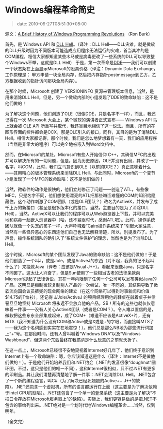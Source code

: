 # Windows编程革命简史
>date: 2010-09-27T08:51:30+08:00


源文：[A Brief History of Windows Programming Revolutions](http://www.drdobbs.com/windows/225701475) （Ron Burk）


首先，是 Windows API 和 [DLL Hell](https://en.wikipedia.org/wiki/DLL_hell)。（译注：DLL Hell——DLL灾难，就是微软的DLL升级时因为不同版本可能造成应用程序无法运行的灾难，首当其冲的是COM编程，相信大家都知道某些木马或是病毒更改了一些系统的DLL可以导致整个Windows不举，这就是DLL Hell） 于是，第一次革命是[DDE](https://en.wikipedia.org/wiki/Dynamic_Data_Exchange)——我们可以创建一个状态条在上面显示Microsoft的股票价格（译注：Dynamic Data Exchange，工作原理是： 甲方申请一块全局内存，然后把内存指针postmessage到乙方，乙方根据收到的指针访问那块全局内存）。


在那个时候，Microsoft 创建了 VERSIONINFO 资源来管理版本信息，当然，是用来消除DLL Hell。但是，另一个微软内部的小组发现了DDE的致命缺陷：这不是他们做的！


为了解决这个问题，他们创造了OLE（很像DDE，只是名字不一样），而且，我还记得在一次 Microsoft 大会上，某个微软的演讲者正式宣布—— Windows API 马上就会被 OLE API 所重写并取代，我还盲目地相信了这一说法。而且，所有的在图形界面的控件都会是OCX，那是OLE引入的接口，同样，其目的是为了消除DLL Hell。相信大家都记得，那个时候，我们是怎么地梦想着有一天，我们的应用程序（当然是非常大的程序）可以完全地被嵌入到Word文档中。


然而，在Microsoft的某处，Microsoft有些人开始信仰 C++，其确信MFC的出现并可以解决所有的一切问题，但是，因为历史原因，OLE并没有出局，其改了一个名字，叫COM，此时，我们立马意识到OLE（以前的DDE？）真正意味着什么——其用精心的版本管理系统来消除DLL Hell。与此同时，Microsoft的一个变节小组发现了一个MFC的致命缺陷：这不是他们做的！



当然，微软件的动作是很快的，他们立刻修正了问题——创造了ATL，有些像MFC，只是名字不同，他们想使用漂亮的ATL把那些晦涩难懂的COM的知识给隐藏住。这个动作刺激了COM团队（或是OLE团队？）改名为ActiveX，并发布了成千上万的新接口（甚至是很多版本化的接口，当然，主要目的是为了消除DLL Hell），当然，ActiveX可以让我们的程序可以从Web游览器上下载，并可以完美地和病毒一起嵌入浏览器中（哈，还不紧跟时代，感谢ATL吧）。此时，操作系统团队就像一个失宠的孩子一样，大声呼喊着“[Cairo操作系统](http://www.microsoft.com/middleeast/egypt/cmic/)来了”引起大家注意，当然有一些怪异恶心的东西连他们自己也无法解释清楚，所以，别提发布了。为了声誉，操作系统团队的确引入了“系统文件保护”的理念，当然也是为了消除DLL Hell。


这个时候，Microsoft的某个团队发现了Java的致命缺陷：这不是他们做的！于是他们创造了一个叫J，或是Jole，或是ActiveJ的东西（对不起，我真的记不起叫什么了）来挽救Java（译者：应该是Visual J++）。看起来很像Java，只是名字不同罢了。这太让人兴奋了，但是Sun使用了一些相当古老的法律条款向Microsoft提起了法律诉讼，其在一年内限制了任何一个公司可以发布类似Java的产品。这明显是抑制微软复制别人产品的一次尝试，唯一不同的，其结果导致了微软流向国会议员裤兜的现金网络的建立（在这个网络可以得到时事新闻和价值$14.75的T恤衫）。还记得 J/Jole/ActiveJ 的项目经理用他的鞋桌在敲着桌子并信誓旦旦地坚持 Microsoft 将永远不会放弃他的产品。SB！所有的这些也就仅仅意味着一件事——没有人关心ActiveX团队（或者是COM？）。令人难以置信的是，微软把这些东东全部集成起来，成了COM+（难道不应该是ActiveX+?），还有MTS（我不知道为什么没有COM和Active或是X或是+的字眼，而直接叫MTS了——我为这个名词感到实实在在地震惊！）。他们总是那么NB地为那些流行词加上“+”号。在那段时间，还有人曾叫喊着“Windows DNA”以及“Windows Washboard”，但这两个东西最终在我搞清是什么玩意的之前就夭折了。


在这一点上，Microsoft已经很不安地窥视着Internet好几年了，他们终于意识到Internet上有一个致命缺陷：嗯，你应该知道这是什么（译注：Internet不是做他们做的！）。于是他们开始培养我们和.NET约会（.NET的发音很像“doughnut”圆环图，不过，这只是他们的唯一不同），这和Internet很相似，只不过.NET有更多的印刷品。其让我们清楚再清楚地了解一件事：.NET会消除DLL Hell。.NET包含了一个新的编程语言，叫C#（为了解决已经死翘翘的Active++ J++的缺陷）。.NET还包含一个虚拟机，所有的语言都运行在上面（这主要是为了解决依赖于Intel CPU的缺陷）。.NET还包含了一个单一的登录系统（这主要是为了解决“不把口令存放在Microsoft服务器上”的缺陷）。实际上，我们更容易做的是把.NET不包含的事给列出来。.NET绝对是一个划时代地Windows编程革命……当然，仅到明年。


（全文完）


